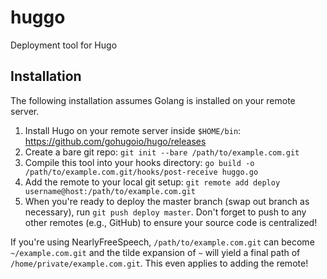 # huggo

Deployment tool for Hugo

## Installation

The following installation assumes Golang is installed on your remote server.

  1. Install Hugo on your remote server inside `$HOME/bin`: <https://github.com/gohugoio/hugo/releases>
  2. Create a bare git repo: `git init --bare /path/to/example.com.git`
  3. Compile this tool into your hooks directory: `go build -o /path/to/example.com.git/hooks/post-receive huggo.go`
  4. Add the remote to your local git setup: `git remote add deploy username@host:/path/to/example.com.git`
  5. When you're ready to deploy the master branch (swap out branch as necessary), run `git push deploy master`.  Don't forget to push to any other remotes (e.g., GitHub) to ensure your source code is centralized!

If you're using NearlyFreeSpeech, `/path/to/example.com.git` can become `~/example.com.git` and the tilde expansion of `~` will yield a final path of `/home/private/example.com.git`.  This even applies to adding the remote!

